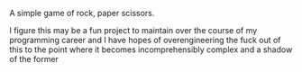 A simple game of rock, paper scissors.

I figure this may be a fun project to maintain over the course of my programming career and I have hopes of overengineering the fuck out of this to the point where it becomes incomprehensibly complex and a shadow of the former
